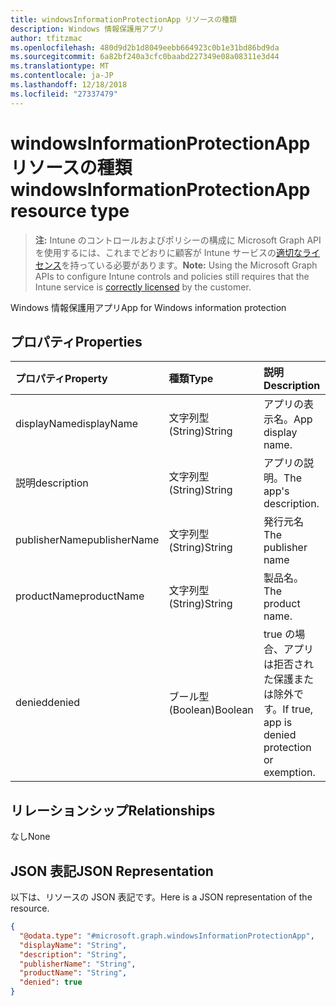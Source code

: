 ```yaml
---
title: windowsInformationProtectionApp リソースの種類
description: Windows 情報保護用アプリ
author: tfitzmac
ms.openlocfilehash: 480d9d2b1d8049eebb664923c0b1e31bd86bd9da
ms.sourcegitcommit: 6a82bf240a3cfc0baabd227349e08a08311e3d44
ms.translationtype: MT
ms.contentlocale: ja-JP
ms.lasthandoff: 12/18/2018
ms.locfileid: "27337479"
---
```

# <a name="windowsinformationprotectionapp-resource-type"></a><span data-ttu-id="d5c19-103">windowsInformationProtectionApp リソースの種類</span><span class="sxs-lookup"><span data-stu-id="d5c19-103">windowsInformationProtectionApp resource type</span></span>

> <span data-ttu-id="d5c19-104">**注:** Intune のコントロールおよびポリシーの構成に Microsoft Graph API を使用するには、これまでどおりに顧客が Intune サービスの[適切なライセンス](https://go.microsoft.com/fwlink/?linkid=839381)を持っている必要があります。</span><span class="sxs-lookup"><span data-stu-id="d5c19-104">**Note:** Using the Microsoft Graph APIs to configure Intune controls and policies still requires that the Intune service is [correctly licensed](https://go.microsoft.com/fwlink/?linkid=839381) by the customer.</span></span>

<span data-ttu-id="d5c19-105">Windows 情報保護用アプリ</span><span class="sxs-lookup"><span data-stu-id="d5c19-105">App for Windows information protection</span></span>
## <a name="properties"></a><span data-ttu-id="d5c19-106">プロパティ</span><span class="sxs-lookup"><span data-stu-id="d5c19-106">Properties</span></span>
|<span data-ttu-id="d5c19-107">プロパティ</span><span class="sxs-lookup"><span data-stu-id="d5c19-107">Property</span></span>|<span data-ttu-id="d5c19-108">種類</span><span class="sxs-lookup"><span data-stu-id="d5c19-108">Type</span></span>|<span data-ttu-id="d5c19-109">説明</span><span class="sxs-lookup"><span data-stu-id="d5c19-109">Description</span></span>|
|:---|:---|:---|
|<span data-ttu-id="d5c19-110">displayName</span><span class="sxs-lookup"><span data-stu-id="d5c19-110">displayName</span></span>|<span data-ttu-id="d5c19-111">文字列型 (String)</span><span class="sxs-lookup"><span data-stu-id="d5c19-111">String</span></span>|<span data-ttu-id="d5c19-112">アプリの表示名。</span><span class="sxs-lookup"><span data-stu-id="d5c19-112">App display name.</span></span>|
|<span data-ttu-id="d5c19-113">説明</span><span class="sxs-lookup"><span data-stu-id="d5c19-113">description</span></span>|<span data-ttu-id="d5c19-114">文字列型 (String)</span><span class="sxs-lookup"><span data-stu-id="d5c19-114">String</span></span>|<span data-ttu-id="d5c19-115">アプリの説明。</span><span class="sxs-lookup"><span data-stu-id="d5c19-115">The app's description.</span></span>|
|<span data-ttu-id="d5c19-116">publisherName</span><span class="sxs-lookup"><span data-stu-id="d5c19-116">publisherName</span></span>|<span data-ttu-id="d5c19-117">文字列型 (String)</span><span class="sxs-lookup"><span data-stu-id="d5c19-117">String</span></span>|<span data-ttu-id="d5c19-118">発行元名</span><span class="sxs-lookup"><span data-stu-id="d5c19-118">The publisher name</span></span>|
|<span data-ttu-id="d5c19-119">productName</span><span class="sxs-lookup"><span data-stu-id="d5c19-119">productName</span></span>|<span data-ttu-id="d5c19-120">文字列型 (String)</span><span class="sxs-lookup"><span data-stu-id="d5c19-120">String</span></span>|<span data-ttu-id="d5c19-121">製品名。</span><span class="sxs-lookup"><span data-stu-id="d5c19-121">The product name.</span></span>|
|<span data-ttu-id="d5c19-122">denied</span><span class="sxs-lookup"><span data-stu-id="d5c19-122">denied</span></span>|<span data-ttu-id="d5c19-123">ブール型 (Boolean)</span><span class="sxs-lookup"><span data-stu-id="d5c19-123">Boolean</span></span>|<span data-ttu-id="d5c19-124">true の場合、アプリは拒否された保護または除外です。</span><span class="sxs-lookup"><span data-stu-id="d5c19-124">If true, app is denied protection or exemption.</span></span>|

## <a name="relationships"></a><span data-ttu-id="d5c19-125">リレーションシップ</span><span class="sxs-lookup"><span data-stu-id="d5c19-125">Relationships</span></span>
<span data-ttu-id="d5c19-126">なし</span><span class="sxs-lookup"><span data-stu-id="d5c19-126">None</span></span>
## <a name="json-representation"></a><span data-ttu-id="d5c19-127">JSON 表記</span><span class="sxs-lookup"><span data-stu-id="d5c19-127">JSON Representation</span></span>
<span data-ttu-id="d5c19-128">以下は、リソースの JSON 表記です。</span><span class="sxs-lookup"><span data-stu-id="d5c19-128">Here is a JSON representation of the resource.</span></span>
<!-- {
  "blockType": "resource",
  "@odata.type": "microsoft.graph.windowsInformationProtectionApp"
}
-->
``` json
{
  "@odata.type": "#microsoft.graph.windowsInformationProtectionApp",
  "displayName": "String",
  "description": "String",
  "publisherName": "String",
  "productName": "String",
  "denied": true
}
```



